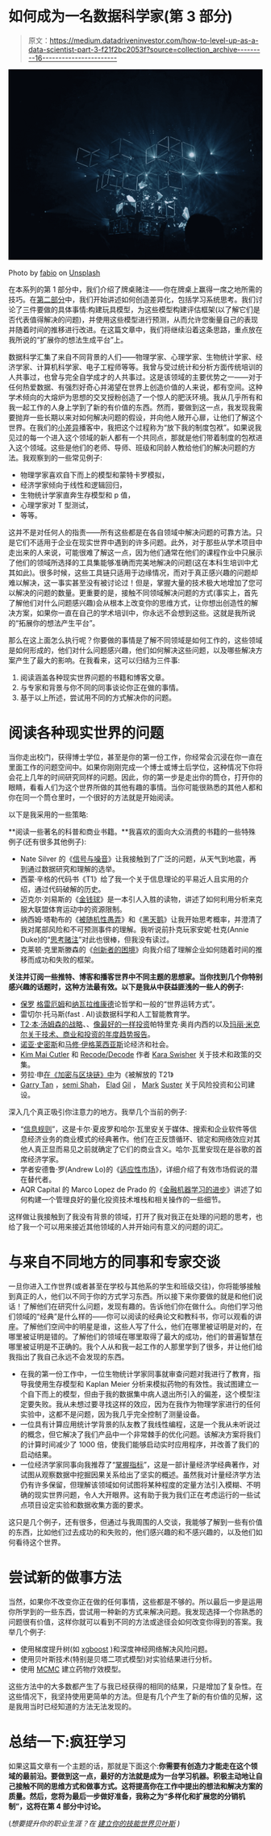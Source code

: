 # 如何成为一名数据科学家(第 3 部分)

> 原文：<https://medium.datadriveninvestor.com/how-to-level-up-as-a-data-scientist-part-3-f21f2bc2053f?source=collection_archive---------16----------------------->

![](img/1baa517b3f6ca2a08098e9d1e9f3b76e.png)

Photo by [fabio](https://unsplash.com/@fabioha?utm_source=medium&utm_medium=referral) on [Unsplash](https://unsplash.com?utm_source=medium&utm_medium=referral)

在本系列的第 1 部分中，我们介绍了牌桌赌注——你在牌桌上赢得一席之地所需的技巧。在[第二部分](https://towardsdatascience.com/how-to-level-up-as-a-data-scientist-part-2-92eb65aaf1c5)中，我们开始讲述如何创造差异化，包括学习系统思考。我们讨论了三件要做的具体事情:构建玩具模型，为这些模型构建评估框架(以了解它们是否代表值得解决的问题)，并使用这些模型进行预测，从而允许您衡量自己的表现并随着时间的推移进行改进。在这篇文章中，我们将继续沿着这条思路，重点放在我所说的“扩展你的想法生成平台”上。

数据科学汇集了来自不同背景的人们——物理学家、心理学家、生物统计学家、经济学家、计算机科学家、电子工程师等等。我曾与受过统计和分析方面传统培训的人共事过，也曾与完全自学成才的人共事过。这是该领域的主要优势之一——对于任何热爱数据、有强烈好奇心并渴望在世界上创造价值的人来说，都有空间。这种学术倾向的大熔炉为思想的交叉授粉创造了一个惊人的肥沃环境。我从几乎所有和我一起工作的人身上学到了新的有价值的东西。然而，要做到这一点，我发现我需要抛弃一些长期以来对如何解决问题的假设，并向他人敞开心扉，让他们了解这个世界。在我们的[小差异](https://www.smalldiffcast.com/)播客中，我把这个过程称为“放下我的制度包袱”。如果说我见过的每一个进入这个领域的新人都有一个共同点，那就是他们带着制度的包袱进入这个领域。这些是他们的老师、导师、班级和同龄人教给他们的解决问题的方法。我观察到的一些常见例子:

*   物理学家喜欢自下而上的模型和蒙特卡罗模拟，
*   经济学家倾向于线性和逻辑回归，
*   生物统计学家直奔生存模型和 p 值，
*   心理学家对 T 型测试，
*   等等。

这并不是对任何人的指责——所有这些都是在各自领域中解决问题的可靠方法。只是它们不适用于企业在现实世界中遇到的许多问题。此外，对于那些从学术项目中走出来的人来说，可能很难了解这一点，因为他们通常在他们的课程作业中只展示了他们的领域所选择的工具集能够准确而完美地解决的问题(这在本科生培训中尤其如此)。很多时候，这些工具链只适用于边缘情况，而对于真正感兴趣的问题却难以解决，这一事实甚至没有被讨论过！但是，掌握大量的技术极大地增加了您可以解决的问题的数量。更重要的是，接触不同领域解决问题的方式(事实上，首先了解他们对什么问题感兴趣)会从根本上改变你的思维方式，让你想出创造性的解决方案，如果你一直在自己的学术培训中，你永远不会想到这些。这就是我所说的“拓展你的想法产生平台”。

那么在这上面怎么执行呢？你要做的事情是了解不同领域是如何工作的，这些领域是如何形成的，他们对什么问题感兴趣，他们如何解决这些问题，以及哪些解决方案产生了最大的影响。在我看来，这可以归结为三件事:

1.  阅读涵盖各种现实世界问题的书籍和博客文章。
2.  与专家和背景与你不同的同事谈论你正在做的事情。
3.  基于以上所述，尝试用不同的方式解决你的问题。

# 阅读各种现实世界的问题

当你走出校门，获得博士学位，甚至是你的第一份工作，你经常会沉浸在你一直在里面工作的问题空间中。如果你刚刚完成一个博士或博士后学位，这种情况下你将会花上几年的时间研究同样的问题。因此，你的第一步是走出你的筒仓，打开你的眼睛，看看人们为这个世界所做的其他有趣的事情。当你可能很熟悉的其他人都和你在同一个筒仓里时，一个很好的方法就是开始阅读。

以下是我采用的一些策略:

**阅读一些著名的科普和商业书籍。**我喜欢的面向大众消费的书籍的一些特殊例子(还有很多其他例子):

*   Nate Silver 的《[信号与噪音](https://www.amazon.com/Signal-Noise-Many-Predictions-Fail-but-ebook/dp/B007V65R54)》让我接触到了广泛的问题，从天气到地震，再到通过数据研究和理解的选举。
*   西蒙·辛格的代码书《T1》给了我一个关于信息理论的平易近人且实用的介绍，通过代码破解的历史。
*   迈克尔·刘易斯的《[金钱球](https://www.amazon.com/Moneyball-Art-Winning-Unfair-Game/dp/0393324818)》是一本引人入胜的读物，讲述了如何利用分析来克服大联盟体育运动中的资源限制。
*   纳西姆·塔勒布的《[被随机性愚弄](https://www.amazon.com/Fooled-Randomness-Hidden-Markets-Incerto/dp/0812975219)》和《[黑天鹅](https://www.amazon.com/Black-Swan-Impact-Highly-Improbable-ebook/dp/B002RI99IM)》让我开始思考概率，并澄清了我对尾部风险和不可预测事件的理解。我听说前扑克玩家安妮·杜克(Annie Duke)的“[思考赌注](https://www.amazon.com/Thinking-Bets-Making-Smarter-Decisions-ebook/dp/B074DG9LQF)”对此也很棒，但我没有读过。
*   克莱顿·克里斯滕森的《[创新者的困境](https://www.amazon.com/Innovators-Dilemma-Revolutionary-Change-Business/dp/0062060244)》向我介绍了理解企业如何随着时间的推移而成功和失败的框架。

**关注并订阅一些推特、博客和播客世界中不同主题的思想家。当你找到几个你特别感兴趣的话题时，这种方法最有效。以下是我从中获益匪浅的一些人的例子:**

*   [保罗](http://www.paulgraham.com/articles.html) [格雷厄姆](https://twitter.com/paulg)和[纳瓦拉维康德](https://twitter.com/naval)论哲学和一般的“世界运转方式”。
*   雷切尔·托马斯(fast . AI)谈数据科学和人工智能教育学。
*   [T2·本·汤姆森的战略](https://stratechery.com/)、、[像最好的一样投资](http://investorfieldguide.com/podcast/)帕特里克·奥肖内西的以及[玛丽·米克尔关于技术、商业和投资的年度趋势报告](https://www.recode.net/2018/5/30/17385116/mary-meeker-slides-internet-trends-code-conference-2018)。
*   [诺亚·史密斯](https://twitter.com/Noahpinion)和[马修·伊格莱西亚斯](https://twitter.com/mattyglesias)论经济和社会。
*   [Kim Mai Cutler](https://twitter.com/kimmaicutler) 和 [Recode/Decode](https://www.recode.net/recode-decode-podcast-kara-swisher) 作者 [Kara Swisher](https://twitter.com/karaswisher) 关于技术和政策的交集。
*   劳拉·申[在《加密与区块链》中](https://twitter.com/laurashin)为《被解放的 T21》
*   [Garry Tan](https://twitter.com/garrytan) ，[semi Shah](https://twitter.com/semil)， [Elad](http://blog.eladgil.com/) [Gil](https://twitter.com/eladgil) ， [Mark](https://bothsidesofthetable.com/) [Suster](https://twitter.com/msuster) 关于风险投资和公司建设。

深入几个真正吸引你注意力的地方。我举几个当前的例子:

*   “[信息规则](https://www.amazon.com/Information-Rules-Strategic-Network-Economy/dp/087584863X)”，这是卡尔·夏皮罗和哈尔·瓦里安关于媒体、搜索和企业软件等信息经济业务的商业模式的经典著作。他们在正反馈循环、锁定和网络效应对其他人真正显而易见之前就确定了它们的商业含义。哈尔·瓦里安现在是谷歌的首席经济学家。
*   学者安德鲁·罗(Andrew Lo)的《[适应性市场](https://www.amazon.com/Adaptive-Markets-Financial-Evolution-Thought/dp/0691135142)》，详细介绍了有效市场假说的潜在替代者。
*   AQR Capital 的 Marco Lopez de Prado 的《[金融机器学习的进步](https://www.amazon.com/Advances-Financial-Machine-Learning-Marcos/dp/1119482089)》讲述了如何构建一个管理良好的量化投资技术堆栈和相关操作的一些细节。

这样做让我接触到了我没有背景的领域，打开了我对我正在处理的问题的思考，也给了我一个可以用来接近其他领域的人并开始问有意义的问题的词汇。

# 与来自不同地方的同事和专家交谈

一旦你进入工作世界(或者甚至在学校与其他系的学生和班级交往)，你将能够接触到真正的人，他们以不同于你的方式学习东西。所以接下来你要做的就是和他们说话！了解他们在研究什么问题，发现有趣的。告诉他们你在做什么。向他们学习他们领域的“经典”是什么样的——你可以阅读的经典论文和教科书，你可以观看的讲座。了解他们空间中的明星是谁，这些人写了什么，他们在哪里被证明是对的，在哪里被证明是错的。了解他们的领域在哪里取得了最大的成功，他们的普遍智慧在哪里被证明是不正确的。我个人从和我一起工作的人那里学到了很多，并让他们给我指出了我自己永远不会发现的东西。

*   在我的第一份工作中，一位生物统计学家同事就审查问题对我进行了教育，指导我使用生存模型和 Kaplan Meier 分析来模拟药物的有效性。我试图建立一个自下而上的模型，但由于我的数据集中病人退出所引入的偏差，这个模型注定要失败。我从未想过要寻找这样的效应，因为在我作为物理学家进行的任何实验中，这都不是问题，因为我几乎完全控制了测量设备。
*   一位具有计算应用统计学背景的队友教了我线性编程，这是一个我从未听说过的概念，但它解决了我们产品中一个非常棘手的优化问题。该解决方案将我们的计算时间减少了 1000 倍，使我们能够启动实时应用程序，并改善了我们的启动结果。
*   一位经济学家同事向我推荐了“[掌握指标](http://masteringmetrics.com/)”，这是一部计量经济学经典著作，对试图从观察数据中挖掘因果关系给出了坚实的概述。虽然我对计量经济学方法仍有许多保留，但理解该领域如何试图将某种程度的定量方法引入模糊、不明确的现实世界问题，令人大开眼界。这有助于我为我们正在考虑运行的一些试点项目设定实验和数据收集方面的要求。

这只是几个例子，还有很多，但通过与我周围的人交谈，我能够了解到一些有价值的东西，比如他们过去成功的和失败的，他们感兴趣的和不感兴趣的，以及他们如何看待这个世界。

# 尝试新的做事方法

当然，如果你不改变你正在做的任何事情，这些都是不够的。所以最后一步是运用你所学到的一些东西，尝试用一种新的方式来解决问题。我发现选择一个你熟悉的问题很有价值，这样你就可以看到不同的方法或途径会如何改变你得到的答案。我举几个例子:

*   使用梯度提升树(如 [xgboost](https://github.com/dmlc/xgboost) )和深度神经网络解决风险问题。
*   使用贝叶斯技术(特别是贝塔二项式模型)对实验结果进行分析。
*   使用 [MCMC](https://en.wikipedia.org/wiki/Markov_chain_Monte_Carlo) 建立药物疗效模型。

这些方法中的大多数都产生了与我已经获得的相同的结果，只是增加了复杂性。在这些情况下，我坚持使用更简单的方法。但是有几个产生了新的有价值的见解，这是我用当时已经知道的方法无法发现的。

# 总结一下:疯狂学习

如果这篇文章有一个主题的话，那就是下面这个:**你需要有创造力才能走在这个领域的最前沿。要做到这一点，最好的方法就是成为一台学习机器。积极主动地让自己接触不同的思维方式和做事方式。这将提高你在工作中提出的想法和解决方案的质量。然后，您将为最后一步做好准备，我称之为“多样化和扩展您的分销机制”，这将在第 4 部分中讨论。**

(*想要提升你的职业生涯？在* [*建立你的技能世界贝叶斯*](https://www.worldlybayes.com) *)*
